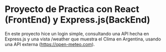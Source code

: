 # Proyecto de Practica con React (FrontEnd) y Express.js(BackEnd)

En este proyecto hice un login simple, consultando una API hecha en Express.js y una vista /weather que muestra el Clima en Argentina, usando una API externa (https://open-meteo.com).
